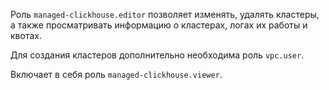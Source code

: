 Роль `managed-clickhouse.editor` позволяет изменять, удалять кластеры, а также просматривать информацию о кластерах, логах их работы и квотах.

Для создания кластеров дополнительно необходима роль `vpc.user`.

Включает в себя роль `managed-clickhouse.viewer`.